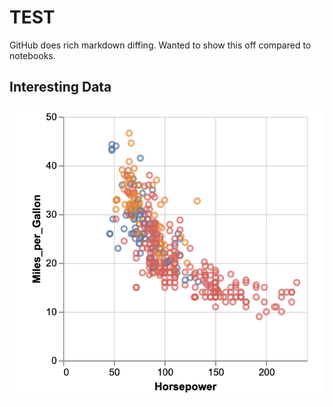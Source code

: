 # TEST

GitHub does rich markdown diffing. Wanted to show this off compared to notebooks.

## Interesting Data

![Image of Acceleration](/horsepower.png)
